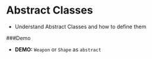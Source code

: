 # Abstract Classes

* Understand Abstract Classes and how to define them

###Demo
* __DEMO:__ ``Weapon`` or ``Shape`` as ``abstract``

